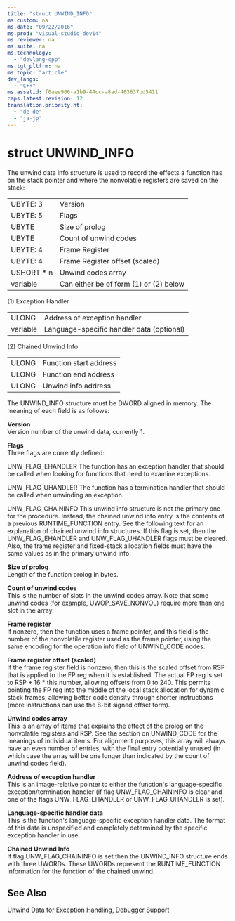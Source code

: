 ```yaml
---
title: "struct UNWIND_INFO"
ms.custom: na
ms.date: "09/22/2016"
ms.prod: "visual-studio-dev14"
ms.reviewer: na
ms.suite: na
ms.technology: 
  - "devlang-cpp"
ms.tgt_pltfrm: na
ms.topic: "article"
dev_langs: 
  - "C++"
ms.assetid: f0aee906-a1b9-44cc-a8ad-463637bd5411
caps.latest.revision: 12
translation.priority.ht: 
  - "de-de"
  - "ja-jp"
---
```

# struct UNWIND_INFO
The unwind data info structure is used to record the effects a function has on the stack pointer and where the nonvolatile registers are saved on the stack:  
  
|||  
|-|-|  
|UBYTE: 3|Version|  
|UBYTE: 5|Flags|  
|UBYTE|Size of prolog|  
|UBYTE|Count of unwind codes|  
|UBYTE: 4|Frame Register|  
|UBYTE: 4|Frame Register offset (scaled)|  
|USHORT * n|Unwind codes array|  
|variable|Can either be of form (1) or (2) below|  
  
 (1)  Exception Handler  
  
|||  
|-|-|  
|ULONG|Address of exception handler|  
|variable|Language-specific handler data (optional)|  
  
 (2)  Chained Unwind Info  
  
|||  
|-|-|  
|ULONG|Function start address|  
|ULONG|Function end address|  
|ULONG|Unwind info address|  
  
 The UNWIND_INFO structure must be DWORD aligned in memory. The meaning of each field is as follows:  
  
 **Version**  
 Version number of the unwind data, currently 1.  
  
 **Flags**  
 Three flags are currently defined:  
  
 UNW_FLAG_EHANDLER   The function has an exception handler that should be called when looking for functions that need to examine exceptions.  
  
 UNW_FLAG_UHANDLER   The function has a termination handler that should be called when unwinding an exception.  
  
 UNW_FLAG_CHAININFO   This unwind info structure is not the primary one for the procedure. Instead, the chained unwind info entry is the contents of a previous RUNTIME_FUNCTION entry. See the following text for an explanation of chained unwind info structures. If this flag is set, then the UNW_FLAG_EHANDLER and UNW_FLAG_UHANDLER flags must be cleared. Also, the frame register and fixed-stack allocation fields must have the same values as in the primary unwind info.  
  
 **Size of prolog**  
 Length of the function prolog in bytes.  
  
 **Count of unwind codes**  
 This is the number of slots in the unwind codes array. Note that some unwind codes (for example, UWOP_SAVE_NONVOL) require more than one slot in the array.  
  
 **Frame register**  
 If nonzero, then the function uses a frame pointer, and this field is the number of the nonvolatile register used as the frame pointer, using the same encoding for the operation info field of UNWIND_CODE nodes.  
  
 **Frame register offset (scaled)**  
 If the frame register field is nonzero, then this is the scaled offset from RSP that is applied to the FP reg when it is established. The actual FP reg is set to RSP + 16 * this number, allowing offsets from 0 to 240. This permits pointing the FP reg into the middle of the local stack allocation for dynamic stack frames, allowing better code density through shorter instructions (more instructions can use the 8-bit signed offset form).  
  
 **Unwind codes array**  
 This is an array of items that explains the effect of the prolog on the nonvolatile registers and RSP. See the section on UNWIND_CODE for the meanings of individual items. For alignment purposes, this array will always have an even number of entries, with the final entry potentially unused (in which case the array will be one longer than indicated by the count of unwind codes field).  
  
 **Address of exception handler**  
 This is an image-relative pointer to either the function's language-specific exception/termination handler (if flag UNW_FLAG_CHAININFO is clear and one of the flags UNW_FLAG_EHANDLER or UNW_FLAG_UHANDLER is set).  
  
 **Language-specific handler data**  
 This is the function's language-specific exception handler data. The format of this data is unspecified and completely determined by the specific exception handler in use.  
  
 **Chained Unwind Info**  
 If flag UNW_FLAG_CHAININFO is set then the UNWIND_INFO structure ends with three UWORDs.  These UWORDs represent the RUNTIME_FUNCTION information for the function of the chained unwind.  
  
## See Also  
 [Unwind Data for Exception Handling, Debugger Support](../VS_csharp/unwind-data-for-exception-handling--debugger-support.md)